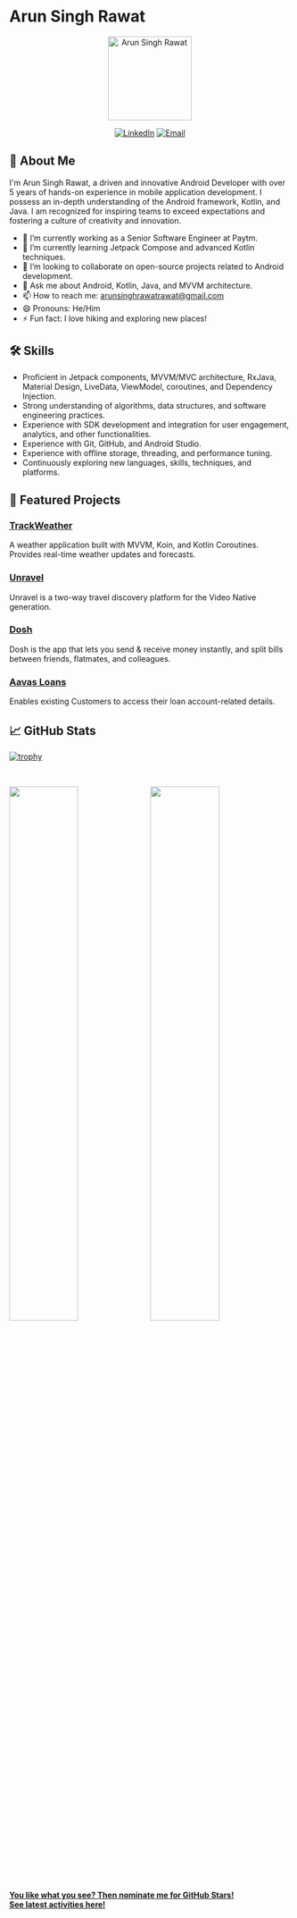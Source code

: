 # Arun Singh Rawat

<p align="center">
  <img src="https://avatars.githubusercontent.com/arunsinghrwt" width="150" height="150" alt="Arun Singh Rawat">
</p>

<p align="center">
  <a href="https://www.linkedin.com/in/arun-singh-rawat-0895aa15a" target="_blank"><img src="https://img.shields.io/badge/LinkedIn-blue?style=for-the-badge&logo=linkedin&logoColor=white" alt="LinkedIn"></a>
  <a href="mailto:arunsinghrawatrawat@gmail.com" target="_blank"><img src="https://img.shields.io/badge/Email-red?style=for-the-badge&logo=gmail&logoColor=white" alt="Email"></a>
</p>

## 👋 About Me

I'm Arun Singh Rawat, a driven and innovative Android Developer with over 5 years of hands-on experience in mobile application development. I possess an in-depth understanding of the Android framework, Kotlin, and Java. I am recognized for inspiring teams to exceed expectations and fostering a culture of creativity and innovation.

- 🔭 I’m currently working as a Senior Software Engineer at Paytm.
- 🌱 I’m currently learning Jetpack Compose and advanced Kotlin techniques.
- 👯 I’m looking to collaborate on open-source projects related to Android development.
- 💬 Ask me about Android, Kotlin, Java, and MVVM architecture.
- 📫 How to reach me: [arunsinghrawatrawat@gmail.com](mailto:arunsinghrawatrawat@gmail.com)
- 😄 Pronouns: He/Him
- ⚡ Fun fact: I love hiking and exploring new places!

## 🛠️ Skills

- Proficient in Jetpack components, MVVM/MVC architecture, RxJava, Material Design, LiveData, ViewModel, coroutines, and Dependency Injection.
- Strong understanding of algorithms, data structures, and software engineering practices.
- Experience with SDK development and integration for user engagement, analytics, and other functionalities.
- Experience with Git, GitHub, and Android Studio.
- Experience with offline storage, threading, and performance tuning.
- Continuously exploring new languages, skills, techniques, and platforms.


## 📂 Featured Projects

### [TrackWeather](https://github.com/arunsinghrwt/TrackWeather)
A weather application built with MVVM, Koin, and Kotlin Coroutines. Provides real-time weather updates and forecasts.



### [Unravel](https://play.google.com/store/apps/details?id=com.unravelapp)
Unravel is a two-way travel discovery platform for the Video Native generation.


### [Dosh](https://play.google.com/store/apps/details?id=nz.dosh.wallet)
Dosh is the app that lets you send & receive money instantly, and split bills between friends, flatmates, and colleagues.



### [Aavas Loans](https://www.aavas.in/aavas-loan-app)
Enables existing Customers to access their loan account-related details.


## 📈 GitHub Stats

<!--[![Github activity graph](https://activity-graph.herokuapp.com/graph?username=arunsinghrwt&theme=react-dark&hide_border=true&color=BDDFFF&line=6E93B5&point=BDDFFF)](https://git.io/arunsinghrwt&hide_border=true)-->

[![trophy](https://github-profile-trophy.vercel.app/?username=arunsinghrwt&theme=nord&column=7&margin-w=15&margin-h=15&no-frame=true&no-bg=true)](https://github.com/arunsinghrwt)

<br/>
<p align="left">
  <img width="49.5%" src="https://github-readme-stats.vercel.app/api/?username=arunsinghrwt&theme=prussian&show_icons=true&count_private=true&hide_border=true" />
  <img width="49.5%" src="http://github-readme-streak-stats.herokuapp.com?user=arunsinghrwt&theme=prussian&hide_border=true" />
</p>
<br>

[**You like what you see? Then nominate me for GitHub Stars!**](https://stars.github.com/nominate/)<br/>
[**See latest activities here!**](https://gitstalk.netlify.app/arunsinghrwt)




